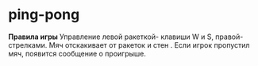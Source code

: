 # ping-pong

**Правила игры** 
Управление левой ракеткой- клавиши W и S, правой- стрелками. Мяч отскакивает от ракеток и стен .
Если игрок пропустил мяч, появится сообщение о проигрыше.

